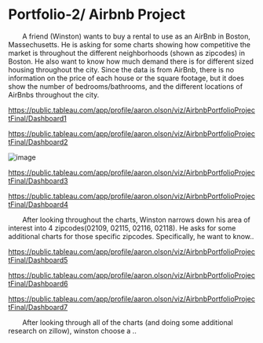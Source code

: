 # Portfolio-2/ Airbnb Project

&ensp;&thinsp;&ensp;&thinsp;&ensp;&thinsp;A friend (Winston) wants to buy a rental to use as an AirBnb in Boston, Massechusetts.  He is asking for some charts showing how competitive the market is throughout the different neighborhoods (shown as zipcodes) in Boston.  He also want to know how much demand there is for different sized housing throughout the city.  Since the data is from AirBnb, there is no information on the price of each house or the square footage, but it does show the number of bedrooms/bathrooms, and the different locations of AirBnbs throughout the city.

https://public.tableau.com/app/profile/aaron.olson/viz/AirbnbPortfolioProjectFinal/Dashboard1

https://public.tableau.com/app/profile/aaron.olson/viz/AirbnbPortfolioProjectFinal/Dashboard2

![image](https://github.com/A-Olson8/Portfolio-2/assets/95314634/f3d673f0-3dab-4193-8be6-34536952d353)

https://public.tableau.com/app/profile/aaron.olson/viz/AirbnbPortfolioProjectFinal/Dashboard3

https://public.tableau.com/app/profile/aaron.olson/viz/AirbnbPortfolioProjectFinal/Dashboard4

&ensp;&thinsp;&ensp;&thinsp;&ensp;&thinsp;After looking throughout the charts, Winston narrows down his area of interest into 4 zipcodes(02109, 02115, 02116, 02118).  He asks for some additional charts for those specific zipcodes. Specifically, he want to know..   

https://public.tableau.com/app/profile/aaron.olson/viz/AirbnbPortfolioProjectFinal/Dashboard5

https://public.tableau.com/app/profile/aaron.olson/viz/AirbnbPortfolioProjectFinal/Dashboard6

https://public.tableau.com/app/profile/aaron.olson/viz/AirbnbPortfolioProjectFinal/Dashboard7

&ensp;&thinsp;&ensp;&thinsp;&ensp;&thinsp;After looking through all of the charts (and doing some additional research on zillow), winston choose a ..
